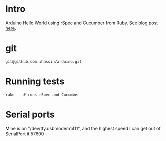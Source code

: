 # Intro

Arduino Hello World using rSpec and Cucumber from Ruby.
See blog post [here](https://ihassin.wordpress.com/2015/07/07/arduino-programming-using-ruby-cucumber-rspec).

# git

```
git@github.com:ihassin/arduino.git
```

# Running tests

```
rake	# runs rSpec and Cucumber
```

# Serial ports

Mine is on "/dev/tty.usbmodem1411", and the highest speed I can get out of SerialPort it 57600
